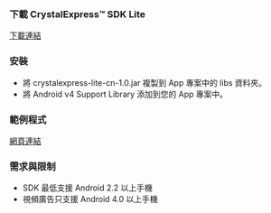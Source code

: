 ### 下載 CrystalExpress&trade; SDK Lite

[下載連結](https://s3.cn-north-1.amazonaws.com.cn/intowow-sdk/android/jar/cn/crystalexpress-lite-cn-1.0.jar)

### 安裝
- 將 crystalexpress-lite-cn-1.0.jar 複製到 App 專案中的 libs 資料夾。
- 將 Android v4 Support Library 添加到您的 App 專案中。

### 範例程式

[網頁連結](https://github.com/intowow/CrystalExpressSample-Lite-Android.git)

### 需求與限制

- SDK 最低支援 Android 2.2 以上手機
- 視頻廣告只支援 Android 4.0 以上手機

